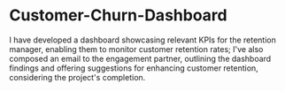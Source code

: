# Customer-Churn-Dashboard
I have developed a dashboard showcasing relevant KPIs for the retention manager, enabling them to monitor customer retention rates; I've also composed an email to the engagement partner, outlining the dashboard findings and offering suggestions for enhancing customer retention, considering the project's completion.

